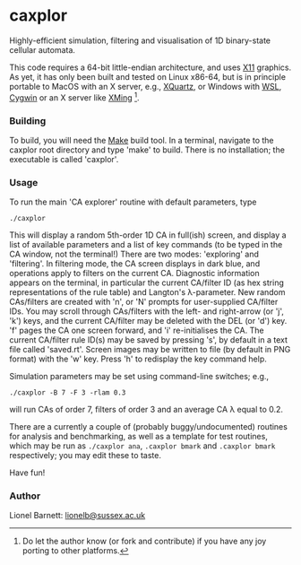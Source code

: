 # caxplor
Highly-efficient simulation, filtering and visualisation of 1D binary-state cellular automata.

This code requires a 64-bit little-endian architecture, and uses [X11](https://en.wikipedia.org/wiki/X_Window_System) graphics. As yet, it has only been built and tested on Linux x86-64, but is in principle portable to MacOS with an X server, e.g.,  [XQuartz](https://www.xquartz.org/), or Windows with [WSL](https://learn.microsoft.com/en-us/windows/wsl/), [Cygwin](https://www.cygwin.com/) or an X server like [XMing](http://www.straightrunning.com/XmingNotes/) [^1].

### Building
To build, you will need the [Make](https://www.gnu.org/software/make/) build tool. In a terminal, navigate to the caxplor root directory and type 'make' to build. There is no installation; the executable is called 'caxplor'.

### Usage
To run the main 'CA explorer' routine with default parameters, type
```
./caxplor
```
This will display a random 5th-order 1D CA in full(ish) screen, and display a list of available parameters and a list of key commands (to be typed in the CA window, not the terminal!) There are two modes: 'exploring' and 'filtering'. In filtering mode, the CA screen displays in dark blue, and operations apply to filters on the current CA. Diagnostic information appears on the terminal, in particular the current CA/filter ID (as hex string representations of the rule table) and Langton's &lambda;-parameter. New random CAs/filters are created with 'n', or 'N' prompts for user-supplied CA/filter IDs. You may scroll through CAs/filters with the left- and right-arrow (or 'j', 'k') keys, and the current CA/filter may be deleted with the DEL (or 'd') key. 'f' pages the CA one screen forward, and 'i' re-initialises the CA. The current CA/filter rule ID(s) may be saved by pressing 's', by default in a text file called 'saved.rt'. Screen images may be written to file (by default in PNG format) with the 'w' key. Press 'h' to redisplay the key command help.

Simulation parameters may be set using command-line switches; e.g.,
```
./caxplor -B 7 -F 3 -rlam 0.3
```
will run CAs of order 7, filters of order 3 and an average CA &lambda; equal to 0.2.

There are a currently a couple of (probably buggy/undocumented) routines for analysis and benchmarking, as well as a template for test routines, which may be run as `./caxplor ana`, `.caxplor bmark` and `.caxplor bmark` respectively; you may edit these to taste.

Have fun!

### Author
Lionel Barnett: lionelb@sussex.ac.uk
[^1]: Do let the author know (or fork and contribute) if you have any joy porting to other platforms.
